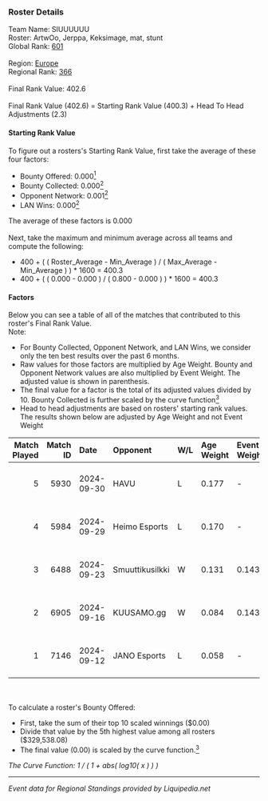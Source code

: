 ### Roster Details<br />
Team Name: SIUUUUUU<br />
Roster: ArtwOo, Jerppa, Keksimage, mat, stunt<br />
Global Rank: [601](../standings_global.md)<br />
<br />
Region: [Europe]( ../standings_europe.md)<br />
Regional Rank: [366]( ../standings_europe.md)<br />
<br />
Final Rank Value:  402.6<br />
<br />
Final Rank Value (402.6) = Starting Rank Value (400.3) + Head To Head Adjustments (2.3)<br />

#### Starting Rank Value<br />
To figure out a rosters's Starting Rank Value, first take the average of these four factors:<br />
- Bounty Offered: 0.000[<sup>1</sup>](#table2)
- Bounty Collected: 0.000[<sup>2</sup>](#table1)
- Opponent Network: 0.001[<sup>2</sup>](#table1)
- LAN Wins: 0.000[<sup>2</sup>](#table1)

The average of these factors is 0.000<br />
<br />
Next, take the maximum and minimum average across all teams and compute the following:<br />
- 400 + ( ( Roster_Average - Min_Average ) / ( Max_Average - Min_Average ) ) * 1600 = 400.3
- 400 + ( ( 0.000 - 0.000 ) / ( 0.800 - 0.000 ) ) * 1600 = 400.3


#### Factors<br />
Below you can see a table of all of the matches that contributed to this roster's Final Rank Value.<br />
Note:<br />

- For Bounty Collected, Opponent Network, and LAN Wins, we consider only the ten best results over the past 6 months.
- Raw values for those factors are multiplied by Age Weight. Bounty and Opponent Network values are also multiplied by Event Weight. The adjusted value is shown in parenthesis.
- The final value for a factor is the total of its adjusted values divided by 10. Bounty Collected is further scaled by the curve function[<sup>3</sup>](#curveFunction)
- Head to head adjustments are based on rosters' starting rank values. The results shown below are adjusted by Age Weight and not Event Weight
<span id="table1"></span><br />


| Match Played | Match ID | Date       | Opponent        | W/L | Age Weight | Event Weight | Bounty Collected | Opponent Network | LAN Wins  | H2H Adj. | Roster                                |
| -: | -: | :- | :- | :- | :- | :- | :- | :- | :- | -: | :- |
|            5 |     5930 | 2024-09-30 | HAVU            | L   | 0.177      | -            | -                | -                | -         |    -1.08 | ArtwOo, Jerppa, Keksimage, mat, stunt |
|            4 |     5984 | 2024-09-29 | Heimo Esports   | L   | 0.170      | -            | -                | -                | -         |    -0.67 | ArtwOo, Jerppa, Keksimage, mat, stunt |
|            3 |     6488 | 2024-09-23 | Smuuttikusilkki | W   | 0.131      | 0.143        | 0.000 (0.000)    | 0.223 (0.004)    | 0 (0.000) |     2.46 | ArtwOo, Jerppa, Keksimage, mat, stunt |
|            2 |     6905 | 2024-09-16 | KUUSAMO.gg      | W   | 0.084      | 0.143        | 0.000 (0.000)    | 0.162 (0.002)    | 0 (0.000) |     1.72 | ArtwOo, Jerppa, Keksimage, mat, stunt |
|            1 |     7146 | 2024-09-12 | JANO Esports    | L   | 0.058      | -            | -                | -                | -         |    -0.09 | ArtwOo, Jerppa, Keksimage, mat, stunt |

<br />
<span id="table2"></span><br />
To calculate a roster's Bounty Offered:<br />

- First, take the sum of their top 10 scaled winnings ($0.00)
- Divide that value by the 5th highest value among all rosters ($329,538.08)
- The final value (0.00) is scaled by the curve function.[<sup>3</sup>](#curveFunction)

<span id="curveFunction"></span>_The Curve Function: 1 / ( 1 + abs( log10( x ) ) )_<br />

---
_Event data for Regional Standings provided by Liquipedia.net_<br />
